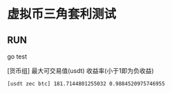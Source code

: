 # 虚拟币三角套利测试

## RUN
go test

[货币组] 最大可交易值(usdt) 收益率(小于1即为负收益)

`
[usdt zec btc] 181.7144801255032 0.9884520975746955
`